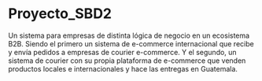 # Proyecto_SBD2
Un sistema para empresas de distinta lógica de negocio en un ecosistema B2B. Siendo el primero un sistema de e-commerce internacional que recibe y envía pedidos a empresas de courier e-commerce. Y el segundo, un sistema de courier con su propia plataforma de e-commerce que venden productos locales e internacionales y hace las entregas en Guatemala.
